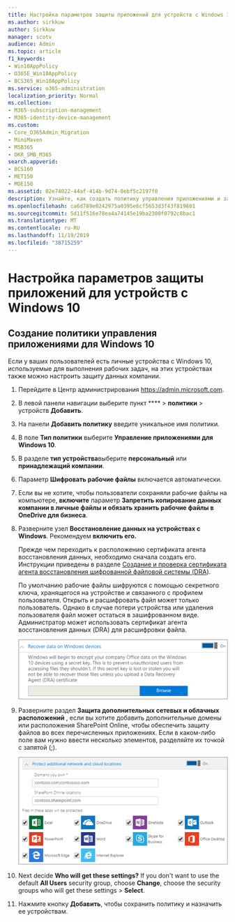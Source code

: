 ```yaml
---
title: Настройка параметров защиты приложений для устройств с Windows 10
ms.author: sirkkuw
author: Sirkkuw
manager: scotv
audience: Admin
ms.topic: article
f1_keywords:
- Win10AppPolicy
- O365E_Win10AppPolicy
- BCS365_Win10AppPolicy
ms.service: o365-administration
localization_priority: Normal
ms.collection:
- M365-subscription-management
- M365-identity-device-management
ms.custom:
- Core_O365Admin_Migration
- MiniMaven
- MSB365
- OKR_SMB_M365
search.appverid:
- BCS160
- MET150
- MOE150
ms.assetid: 02e74022-44af-414b-9d74-0ebf5c2197f0
description: Узнайте, как создать политику управления приложениями и защитить рабочие файлы на устройствах с Windows 10.
ms.openlocfilehash: ca6d789e0242975a0395e6cf5653d3f43f819801
ms.sourcegitcommit: 5d11f516e78ea4a74145e19ba2300f0792c8bac1
ms.translationtype: MT
ms.contentlocale: ru-RU
ms.lasthandoff: 11/19/2019
ms.locfileid: "38715259"
---
```

# <a name="set-application-protection-settings-for-windows-10-devices"></a>Настройка параметров защиты приложений для устройств с Windows 10

## <a name="create-an-app-management-policy-for-windows-10"></a>Создание политики управления приложениями для Windows 10

Если у ваших пользователей есть личные устройства с Windows 10, используемые для выполнения рабочих задач, на этих устройствах также можно настроить защиту данных компании.
  
1. Перейдите в Центр администрирования <a href="https://go.microsoft.com/fwlink/p/?linkid=837890" target="_blank">https://admin.microsoft.com</a>. 
    
2. В левой панели навигации выберите пункт **** \> **политики** \> устройств **Добавить**.

3. На панели **Добавить политику** введите уникальное имя политики. 
    
4. В поле **Тип политики** выберите **Управление приложениями для Windows 10**.
    
5. В разделе **тип устройства**выберите **персональный** или **принадлежащий компании**.
    
6. Параметр **Шифровать рабочие файлы** включается автоматически. 
    
7. Если вы не хотите, чтобы пользователи сохраняли рабочие файлы на компьютере, **включите** параметр **Запретить копирование данных компании в личные файлы и обязать хранить рабочие файлы в OneDrive для бизнеса**. 
    
9. Разверните узел **Восстановление данных на устройствах с Windows**. Рекомендуем **включить его.**
    
    Прежде чем переходить к расположению сертификата агента восстановления данных, необходимо сначала создать его. Инструкции приведены в разделе [Создание и проверка сертификата агента восстановления шифрованной файловой системы (DRA](https://go.microsoft.com/fwlink/p/?linkid=853700)).
    
    По умолчанию рабочие файлы шифруются с помощью секретного ключа, хранящегося на устройстве и связанного с профилем пользователя. Открыть и расшифровать файл может только пользователь. Однако в случае потери устройства или удаления пользователя файл может остаться в зашифрованном виде. Администратор может использовать сертификат агента восстановления данных (DRA) для расшифровки файла.
    
    ![Browse to Data Recovery Agent certificate.](media/7d7d664f-b72f-4293-a3e7-d0fa7371366c.png)
  
10. Разверните раздел **Защита дополнительных сетевых и облачных расположений** , если вы хотите добавить дополнительные домены или расположения SharePoint Online, чтобы обеспечить защиту файлов во всех перечисленных приложениях. Если в каком-либо поле вам нужно ввести несколько элементов, разделяйте их точкой с запятой (;).
    
    ![Expand Protect additional network and cloud locations, and enter domains or SharePoint Online sites you own.](media/7afaa0c7-ba53-456d-8c61-312c45e09625.png)
  
11. Next decide **Who will get these settings?** If you don't want to use the default **All Users** security group, choose **Change**, choose the security groups who will get these settings \> **Select**.
    
12. Нажмите кнопку **Добавить**, чтобы сохранить политику и назначить ее устройствам. 